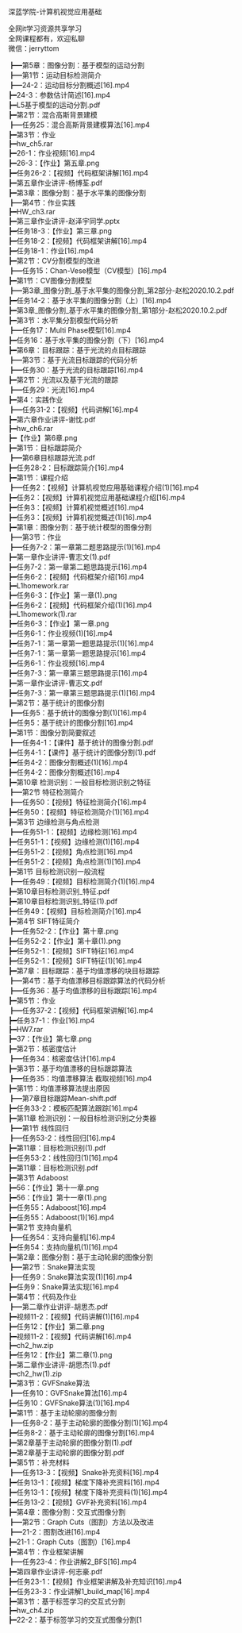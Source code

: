 深蓝学院-计算机视觉应用基础

全网it学习资源共享学习<br>全网课程都有，欢迎私聊<br>微信：jerryttom<br>

┣━第5章：图像分割：基于模型的运动分割<br> ┣━第1节：运动目标检测简介<br> ┣━24-2：运动目标分割概述[16].mp4<br> ┣━24-3：参数估计简述[16].mp4<br> ┣━L5基于模型的运动分割.pdf<br> ┣━第2节：混合高斯背景建模<br> ┣━任务25：混合高斯背景建模算法[16].mp4<br> ┣━第3节：作业<br> ┣━hw_ch5.rar<br> ┣━26-1：作业视频[16].mp4<br> ┣━26-3：【作业】第五章.png<br> ┣━任务26-2：【视频】代码框架讲解[16].mp4<br> ┣━第五章作业讲评-杨博荃.pdf<br> ┣━第3章：图像分割：基于水平集的图像分割<br> ┣━第4节：作业实践<br> ┣━HW_ch3.rar<br> ┣━第三章作业讲评-赵泽宇同学.pptx<br> ┣━任务18-3：【作业】第三章.png<br> ┣━任务18-2：【视频】代码框架讲解[16].mp4<br> ┣━任务18-1：作业[16].mp4<br> ┣━第2节：CV分割模型的改进<br> ┣━任务15：Chan-Vese模型（CV模型）[16].mp4<br> ┣━第1节：CV图像分割模型<br> ┣━第3章_图像分割_基于水平集的图像分割_第2部分-赵松2020.10.2.pdf<br> ┣━任务14-2：基于水平集的图像分割（上）[16].mp4<br> ┣━第3章_图像分割_基于水平集的图像分割_第1部分-赵松2020.10.2.pdf<br> ┣━第3节：水平集分割模型代码分析<br> ┣━任务17：Multi Phase模型[16].mp4<br> ┣━任务16：基于水平集的图像分割（下）[16].mp4<br> ┣━第6章：目标跟踪：基于光流的点目标跟踪<br> ┣━第3节：基于光流目标跟踪的代码分析<br> ┣━任务30：基于光流的目标跟踪[16].mp4<br> ┣━第2节：光流以及基于光流的跟踪<br> ┣━任务29：光流[16].mp4<br> ┣━第4：实践作业<br> ┣━任务31-2：【视频】代码讲解[16].mp4<br> ┣━第六章作业讲评-谢忱.pdf<br> ┣━hw_ch6.rar<br> ┣━【作业】第6章.png<br> ┣━第1节：目标跟踪简介<br> ┣━第6章目标跟踪光流.pdf<br> ┣━任务28-2：目标跟踪简介[16].mp4<br> ┣━第1节：课程介绍<br> ┣━任务2：【视频】计算机视觉应用基础课程介绍(1)[16].mp4<br> ┣━任务2：【视频】计算机视觉应用基础课程介绍[16].mp4<br> ┣━任务3：【视频】计算机视觉概述[16].mp4<br> ┣━任务3：【视频】计算机视觉概述(1)[16].mp4<br> ┣━第1章：图像分割：基于统计模型的图像分割<br> ┣━第3节：作业<br> ┣━任务7-2：第一章第二题思路提示(1)[16].mp4<br> ┣━第一章作业讲评-曹志文(1).pdf<br> ┣━任务7-2：第一章第二题思路提示[16].mp4<br> ┣━任务6-2：【视频】代码框架介绍[16].mp4<br> ┣━L1homework.rar<br> ┣━任务6-3：【作业】第一章(1).png<br> ┣━任务6-2：【视频】代码框架介绍(1)[16].mp4<br> ┣━L1homework(1).rar<br> ┣━任务6-3：【作业】第一章.png<br> ┣━任务6-1：作业视频(1)[16].mp4<br> ┣━任务7-1：第一章第一题思路提示(1)[16].mp4<br> ┣━任务7-1：第一章第一题思路提示[16].mp4<br> ┣━任务6-1：作业视频[16].mp4<br> ┣━任务7-3：第一章第三题思路提示[16].mp4<br> ┣━第一章作业讲评-曹志文.pdf<br> ┣━任务7-3：第一章第三题思路提示(1)[16].mp4<br> ┣━第2节：基于统计的图像分割<br> ┣━任务5：基于统计的图像分割(1)[16].mp4<br> ┣━任务5：基于统计的图像分割[16].mp4<br> ┣━第1节：图像分割简要叙述<br> ┣━任务4-1：【课件】基于统计的图像分割.pdf<br> ┣━任务4-1：【课件】基于统计的图像分割(1).pdf<br> ┣━任务4-2：图像分割概述(1)[16].mp4<br> ┣━任务4-2：图像分割概述[16].mp4<br> ┣━第10章 检测识别：一般目标检测识别之特征<br> ┣━第2节 特征检测简介<br> ┣━任务50：【视频】特征检测简介[16].mp4<br> ┣━任务50：【视频】特征检测简介(1)[16].mp4<br> ┣━第3节 边缘检测与角点检测<br> ┣━任务51-1：【视频】边缘检测[16].mp4<br> ┣━任务51-1：【视频】边缘检测(1)[16].mp4<br> ┣━任务51-2：【视频】角点检测[16].mp4<br> ┣━任务51-2：【视频】角点检测(1)[16].mp4<br> ┣━第1节 目标检测识别一般流程<br> ┣━任务49：【视频】目标检测简介(1)[16].mp4<br> ┣━第10章目标检测识别_特征.pdf<br> ┣━第10章目标检测识别_特征(1).pdf<br> ┣━任务49：【视频】目标检测简介[16].mp4<br> ┣━第4节 SIFT特征简介<br> ┣━任务52-2：【作业】第十章.png<br> ┣━任务52-2：【作业】第十章(1).png<br> ┣━任务52-1：【视频】SIFT特征[16].mp4<br> ┣━任务52-1：【视频】SIFT特征(1)[16].mp4<br> ┣━第7章：目标跟踪：基于均值漂移的块目标跟踪<br> ┣━第4节：基于均值漂移目标跟踪算法的代码分析<br> ┣━任务36：基于均值漂移的目标跟踪[16].mp4<br> ┣━第5节：作业<br> ┣━任务37-2：【视频】代码框架讲解[16].mp4<br> ┣━任务37-1：作业[16].mp4<br> ┣━HW7.rar<br> ┣━37：【作业】第七章.png<br> ┣━第2节：核密度估计<br> ┣━任务34：核密度估计[16].mp4<br> ┣━第3节：基于均值漂移的目标跟踪算法<br> ┣━任务35：均值漂移算法 截取视频[16].mp4<br> ┣━第1节：均值漂移算法提出原因<br> ┣━第7章目标跟踪Mean-shift.pdf<br> ┣━任务33-2：模板匹配算法跟踪[16].mp4<br> ┣━第11章 检测识别：一般目标检测识别之分类器<br> ┣━第1节 线性回归<br> ┣━任务53-2：线性回归[16].mp4<br> ┣━第11章：目标检测识别(1).pdf<br> ┣━任务53-2：线性回归(1)[16].mp4<br> ┣━第11章：目标检测识别.pdf<br> ┣━第3节 Adaboost<br> ┣━56：【作业】第十一章.png<br> ┣━56：【作业】第十一章(1).png<br> ┣━任务55：Adaboost[16].mp4<br> ┣━任务55：Adaboost(1)[16].mp4<br> ┣━第2节 支持向量机<br> ┣━任务54：支持向量机[16].mp4<br> ┣━任务54：支持向量机(1)[16].mp4<br> ┣━第2章：图像分割：基于主动轮廓的图像分割<br> ┣━第2节：Snake算法实现<br> ┣━任务9：Snake算法实现(1)[16].mp4<br> ┣━任务9：Snake算法实现[16].mp4<br> ┣━第4节：代码及作业<br> ┣━第二章作业讲评-胡思杰.pdf<br> ┣━视频11-2：【视频】代码讲解(1)[16].mp4<br> ┣━任务12：【作业】第二章.png<br> ┣━视频11-2：【视频】代码讲解[16].mp4<br> ┣━ch2_hw.zip<br> ┣━任务12：【作业】第二章(1).png<br> ┣━第二章作业讲评-胡思杰(1).pdf<br> ┣━ch2_hw(1).zip<br> ┣━第3节：GVFSnake算法<br> ┣━任务10：GVFSnake算法[16].mp4<br> ┣━任务10：GVFSnake算法(1)[16].mp4<br> ┣━第1节：基于主动轮廓的图像分割<br> ┣━任务8-2：基于主动轮廓的图像分割(1)[16].mp4<br> ┣━任务8-2：基于主动轮廓的图像分割[16].mp4<br> ┣━第2章基于主动轮廓的图像分割(1).pdf<br> ┣━第2章基于主动轮廓的图像分割.pdf<br> ┣━第5节：补充材料<br> ┣━任务13-3：【视频】Snake补充资料[16].mp4<br> ┣━任务13-1：【视频】梯度下降补充资料[16].mp4<br> ┣━任务13-1：【视频】梯度下降补充资料(1)[16].mp4<br> ┣━任务13-2：【视频】GVF补充资料[16].mp4<br> ┣━第4章：图像分割：交互式图像分割<br> ┣━第2节：Graph Cuts（图割）方法以及改进<br> ┣━21-2：图割改进[16].mp4<br> ┣━21-1：Graph Cuts（图割）[16].mp4<br> ┣━第4节：作业框架讲解<br> ┣━任务23-4：作业讲解2_BFS[16].mp4<br> ┣━第四章作业讲评-何志豪.pdf<br> ┣━任务23-1：【视频】作业框架讲解及补充知识[16].mp4<br> ┣━任务23-3：作业讲解1_build_map[16].mp4<br> ┣━第3节：基于标签学习的交互式分割<br> ┣━hw_ch4.zip<br> ┣━22-2：基于标签学习的交互式图像分割[1
